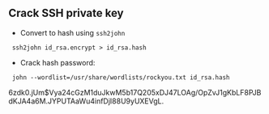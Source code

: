 

## Crack SSH private key

- Convert to hash using `ssh2john`
```
 ssh2john id_rsa.encrypt > id_rsa.hash
```
- Crack hash password:
```
 john --wordlist=/usr/share/wordlists/rockyou.txt id_rsa.hash
```

$6$zdk0.jUm$Vya24cGzM1duJkwM5b17Q205xDJ47LOAg/OpZvJ1gKbLF8PJBdKJA4a6M.JYPUTAaWu4infDjI88U9yUXEVgL.
